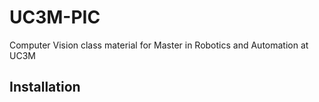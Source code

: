 # UC3M-PIC

Computer Vision class material for Master in Robotics and Automation at UC3M

## Installation


